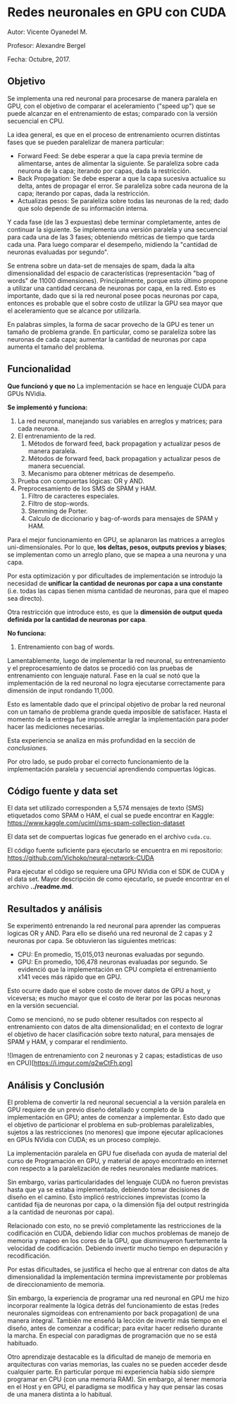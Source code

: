 # Redes neuronales en GPU con CUDA
Autor: Vicente Oyanedel M.

Profesor: Alexandre Bergel

Fecha: Octubre, 2017.
## Objetivo
Se implementa una red neuronal para procesarse de manera paralela en GPU, con el objetivo de comparar el aceleramiento ("speed up") que se puede alcanzar en el entrenamiento de estas; comparado con la versión secuencial en CPU.

La idea general, es que en el proceso de entrenamiento ocurren distintas fases que se pueden paralelizar de manera particular:
* Forward Feed: Se debe esperar a que la capa previa termine de alimentarse, antes de alimentar la siguiente. Se paraleliza sobre cada neurona de la capa; iterando por capas, dada la restricción.
* Back Propagation: Se debe esperar a que la capa sucesiva actualice su delta, antes de propagar el error. Se paraleliza sobre cada neurona de la capa; iterando por capas, dada la restricción.
* Actualizas pesos: Se paraleliza sobre todas las neuronas de la red; dado que solo depende de su información interna.

Y cada fase (de las 3 expuestas) debe terminar completamente, antes de continuar la siguiente.
Se implementa una versión paralela y una secuencial para cada una de las 3 fases; obteniendo métricas de tiempo que tarda cada una. Para luego comparar el desempeño, midiendo la "cantidad de neuronas evaluadas por segundo".

Se entrena sobre un data-set de mensajes de spam, dada la alta dimensionalidad del espacio de características (representación "bag of words" de 11000 dimensiones). Principalmente, porque esto último propone a utilizar una cantidad cercana de neuronas por capa, en la red. 
Esto es importante, dado que si la red neuronal posee pocas neuronas por capa, entonces es probable que el sobre costo de utilizar la GPU sea mayor que el aceleramiento que se alcance por utilizarla. 

En palabras simples, la forma de sacar provecho de la GPU es tener un tamaño de problema grande. En particular, como se paraleliza sobre las neuronas de cada capa; aumentar la cantidad de neuronas por capa aumenta el tamaño del problema. 

## Funcionalidad
**Que funcionó y que no**
La implementación se hace en lenguaje CUDA para GPUs NVidia.

**Se implementó y funciona:**

1. La red neuronal, manejando sus variables en arreglos y matrices; para cada neurona. 
2. El entrenamiento de la red.
	1. Métodos de forward feed, back propagation y actualizar pesos de manera paralela.
	2. Métodos de forward feed, back propagation y actualizar pesos de manera secuencial.
	3. Mecanismo para obtener métricas de desempeño.
4. Prueba con compuertas lógicas: OR y AND.
5. Preprocesamiento de los SMS de SPAM y HAM.
    1. Filtro de caracteres especiales.
    2. Filtro de stop-words.
    3. Stemming de Porter.
    4. Calculo de diccionario y bag-of-words para mensajes de SPAM y HAM.

Para el mejor funcionamiento en GPU, se aplanaron las matrices a arreglos uni-dimensionales. Por lo que, **los deltas, pesos, outputs previos y biases**; se implementan como un arreglo plano, que se mapea a una neurona y una capa. 

Por esta optimización y por dificultades de implementación se introdujo la necesidad de **unificar la cantidad de neuronas por capa a una constante** (i.e. todas las capas tienen misma cantidad de neuronas, para que el mapeo sea directo).

Otra restricción que introduce esto, es que la **dimensión de output queda definida por la cantidad de neuronas por capa**.

**No funciona:**
1. Entrenamiento con bag of words.

Lamentablemente, luego de implementar la red neuronal, su entrenamiento y el preprocesamiento de datos se procedió con las pruebas de entrenamiento con lenguaje natural. Fase en la cual se notó que la implementación de la red neuronal no logra ejecutarse correctamente para dimensión de input rondando 11,000. 

Esto es lamentable dado que el principal objetivo de probar la red neuronal con un tamaño de problema grande queda imposible de satisfacer. Hasta el momento de la entrega fue imposible arreglar la implementación para poder hacer las mediciones necesarias.

Esta experiencia se analiza en más profundidad en la sección de *conclusiones*.

Por otro lado, se pudo probar el correcto funcionamiento de la implementación paralela y secuencial aprendiendo compuertas lógicas. 

## Código fuente y data set
El data set utilizado corresponden a 5,574 mensajes de texto (SMS) etiquetados como SPAM o HAM, el cual se puede encontrar en Kaggle: https://www.kaggle.com/uciml/sms-spam-collection-dataset

El data set de compuertas logicas fue generado en el archivo ```cuda.cu```.

El código fuente suficiente para ejecutarlo se encuentra en mi repositorio: https://github.com/Vichoko/neural-network-CUDA

Para ejecutar el código se requiere una GPU NVidia con el SDK de CUDA y el data set. Mayor descripción de como ejecutarlo, se puede encontrar en el archivo **../readme.md**.


## Resultados y análisis

Se experimentó entrenando la red neuronal para aprender las compueras logicas OR y AND. Para ello se diseñó una red neuronal de 2 capas y 2 neuronas por capa. 
Se obtuvieron las siguientes metricas:
* CPU: En promedio, 15,015,013 neuronas evaluadas por segundo.
* GPU: En promedio, 106,478 neuronas evaluadas por segundo.
Se evidenció que la implementación en CPU completa el entrenamiento x141 veces más rápido que en GPU.

Esto ocurre dado que el sobre costo de mover datos de GPU a host, y viceversa; es mucho mayor que el costo de iterar por las pocas neuronas en la versión secuencial.

Como se mencionó, no se pudo obtener resultados con respecto al entrenamiento con datos de alta dimensionalidad; en el contexto de lograr el objetivo de hacer clasificación sobre texto natural, para mensajes de SPAM y HAM, y comparar el rendimiento.

!(Imagen de entrenamiento con 2 neuronas y 2 capas; estadisticas de uso en CPU)[https://i.imgur.com/q2wCtFh.png]

## Análisis y Conclusión
El problema de convertir la red neuronal secuencial a la versión paralela en GPU requiere de un previo diseño detallado y completo de la implementación en GPU; antes de comenzar a implementar. Esto dado que el objetivo de particionar el problema en sub-problemas paralelizables, sujetos a las restricciones (no menores) que impone ejecutar aplicaciones en GPUs NVidia con CUDA; es un proceso complejo.

La implementación paralela en GPU fue diseñada con ayuda de material del curso de Programación en GPU, y material de apoyo encontrado en internet con respecto a la paralelización de redes neuronales mediante matrices.

Sin embargo, varias particularidades del lenguaje CUDA no fueron previstas hasta que ya se estaba implementado, debiendo tomar decisiones de diseño en el camino. Esto implicó restricciones imprevistas (como la cantidad fija de neuronas por capa, o la dimensión fija del output restringida a la cantidad de neuronas por capa). 

Relacionado con esto, no se previó completamente las restricciones de la codificación en CUDA, debiendo lidiar con muchos problemas de manejo de memoria y mapeo en los cores de la GPU, que disminuyeron fuertemente la velocidad de codificación. Debiendo invertir mucho tiempo en depuración y recodificación.

Por estas dificultades, se justifica el hecho que al entrenar con datos de alta dimensionalidad la implementación termina imprevistamente por problemas de direccionamiento de memoria. 

Sin embargo, la experiencia de programar una red neuronal en GPU me hizo incorporar realmente la lógica detrás del funcionamiento de estas (redes neuronales sigmoideas con entrenamiento por back propagation) de una manera integral. 
También me enseñó la lección de invertir más tiempo en el diseño, antes de comenzar a codificar; para evitar hacer rediseño durante la marcha. En especial con paradigmas de programación que no se está habituado.

Otro aprendizaje destacable es la dificultad de manejo de memoria en arquitecturas con varias memorias, las cuales no se pueden acceder desde cualquier parte. En particular porque mi experiencia había sido siempre programar en CPU (con una memoria RAM). Sin embargo, al tener memoria en el Host y en GPU, el paradigma se modifica y hay que pensar las cosas de una manera distinta a lo habitual.










